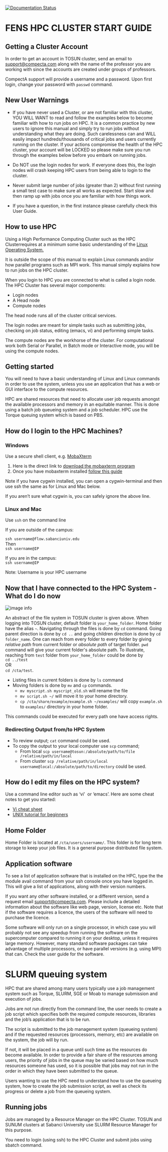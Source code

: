 [![Documentation Status](https://readthedocs.org/projects/su-hpc-tutorials/badge/?version=latest)](https://su-hpc-tutorials.readthedocs.io/en/latest/?badge=latest)
# FENS HPC CLUSTER START GUIDE

## Getting a Cluster Account  
In order to get an account in TOSUN cluster, send an email to [support@compecta.com](mailto:support@compecta.com) along with the name of the professor you are working with since the accounts are created under groups of professors.  
  
CompectA support will provide a username and a password. Upon first login, change your password with `passwd` command.


## New User Warnings

- If you have never used a Cluster, or are not familiar with this cluster, YOU WILL WANT to read and follow the examples below to become familiar with how to run jobs on HPC. It is a common practice by new users to ignore this manual and simply try to run jobs without understanding what they are doing. Such carelessness can and WILL easily impact hundreds/thousands of critical jobs and users currently running on the cluster. If your actions compromise the health of the HPC cluster, your account will be LOCKED so please make sure you run through the examples below before you embark on running jobs.


- Do NOT use the login nodes for work. If everyone does this, the login nodes will crash keeping HPC users from being able to login to the cluster.

- Never submit large number of jobs (greater than 2) without first running a small test case to make sure all works as expected. Start slow and then ramp up with jobs once you are familiar with how things work.

- If you have a question, in the first instance please carefully check this User Guide.

## How to use HPC

Using a High Performance Computing Cluster such as the HPC Clusterrequires at a minimum some basic understanding of the [Linux Operating System.](https://www.google.com/url?q=http://en.wikipedia.org/wiki/Linux&sa=D&ust=1570008089847000)

It is outside the scope of this manual to explain Linux commands and/or how parallel programs such as MPI work. This manual simply explains how to run jobs on the HPC cluster.


When you login to HPC you are connected to what is called a login node. The HPC Cluster has several major components:

*   Login nodes
*   A Head node
*   Compute nodes



The head node runs all of the cluster critical services.



The login nodes are meant for simple tasks such as submitting jobs, checking on job status, editing (emacs, vi) and performing simple tasks.



The compute nodes are the workhorse of the cluster. For computational work both Serial or Parallel, in Batch mode or Interactive mode, you will be using the compute nodes.



## Getting started



You will need to have a basic understanding of Linux and Linux commands in order to use the system, unless you use an application that has a web or GUI interface to the compute resources.



HPC are shared resources that need to allocate user job requests amongst the available processors and memory in an equitable manner. This is done using a batch job queueing system and a job scheduler. HPC use the Torque queuing system which is based on PBS.



## How do I login to the HPC Machines?



### Windows



Use a secure shell client, e.g. [MobaXterm](https://www.google.com/url?q=https://mobaxterm.mobatek.net/features.html&sa=D&ust=1570008089849000)



1.  Here is the direct link to [download the mobaxterm program](https://www.google.com/url?q=http://mobaxterm.mobatek.net/download-home-edition.html&sa=D&ust=1570008089850000)
2.  Once you have mobaxterm installed [follow this guide](https://www.google.com/url?q=http://mobaxterm.mobatek.net/documentation.html&sa=D&ust=1570008089850000)

[](https://www.google.com/url?q=http://support.ersa.edu.au/hpc/tizard-putty.html&sa=D&ust=1570008089851000)

Note if you have cygwin installed, you can open a cygwin-terminal and then use ssh the same as for Linux and Mac below.



If you aren’t sure what cygwin is, you can safely ignore the above line.



### Linux and Mac



Use `ssh` on the command line

If you are outside of the campus:  

`ssh username@flow.sabanciuniv.edu`  
Then  
`ssh username@IP`  
  
If you are in the campus:  
`ssh username@IP`

Note: Username is your HPC username

## Now that I have connected to the HPC System - What do I do now

![image info](folder_struct.png)

An abstract of the file system in TOSUN cluster is given above. When logging into TOSUN cluster, default folder is `your_home_folder`. Home folder have the alias `~`. Navigating through the files is done by `cd` command. Going parent direction is done by `cd ..` and going children direction is done by `cd folder_name`. One can reach from every folder to every folder by giving *relative path* from current folder or *absolute path* of target folder. `pwd` command will give your current folder's absolute path. To illustrate, reaching from `test` folder from `your_home_folder` could be done by  
`cd ../test`  
OR  
`cd /cta/test`.

- Listing files in current folders is done by `ls` command
- Moving folders is done by `mv` and `cp` commands.
  - `mv myscript.sh myscript_old.sh` will rename the file
  - `mv script.sh ~/` will move it to your home directory.
  - `cp /cta/share/example/example.sh ~/examples/` will copy `example.sh` to `examples/` directory in your home folder.  

This commands could be executed for every path one have access rights.

### Redirecting Output from/to HPC System

- To review output; `cat` command could be used.
- To copy the output to your local computer use `scp` command; 
    - From local `scp username@tosun:/absolute/path/to/file /relative/path/in/local`
    - From cluster `scp /relative/path/in/local username@local:/absolute/path/to/directory` could be used. 


## How do I edit my files on the HPC system?



Use a command line editor such as ‘vi’  or ‘emacs’. Here are some cheat notes to get you started:



*   [Vi cheat sheet](https://www.google.com/url?q=http://www.lagmonster.org/docs/vi.html&sa=D&ust=1570008089855000)
*   [UNIX tutorial for beginners](https://www.google.com/url?q=http://www.ee.surrey.ac.uk/Teaching/Unix/&sa=D&ust=1570008089855000)



## Home Folder



Home Folder is located at `/cta/users/username/`. This folder is for long term storage to keep your job files. It is a general purpose distributed file system.



## Application software



To see a list of application software that is installed on the HPC, type the the module avail command from your ssh console once you have logged in. This will give a list of applications, along with their version numbers.



If you want any other software installed, or a different version, send a request email [support@compecta.com](mailto:support@compecta.com). Please include a detailed information about the software like web page, version, license etc. Note that if the software requires a licence, the users of the software will need to purchase the licence.



Some software will only run on a single processor, in which case you will probably not see any speedup from running the software on the supercomputer compared to running it on your desktop, unless it requires large memory. However, many standard software packages can take advantage of multiple processors, or have parallel versions (e.g. using MPI) that can. Check the user guide for the software.



# SLURM queuing system



HPC that are shared among many users typically use a job management system such as Torque, SLURM, SGE or Moab to manage submission and execution of jobs.

Jobs are not run directly from the command line, the user needs to create a job script which specifies both the required compute resources, libraries and the job’s application that is to be run.

The script is submitted to the job management system (queueing system) and if the requested resources (processors, memory, etc) are available on the system, the job will by run.

If not, it will be placed in a queue until such time as the resources do become available. In order to provide a fair share of the resources among users, the priority of jobs in the queue may be varied based on how much resources someone has used, so it is possible that jobs may not run in the order in which they have been submitted to the queue.

Users wanting to use the HPC need to understand how to use the queueing system, how to create the job submission script, as well as check its progress or delete a job from the queueing system.

## Running jobs

Jobs are managed by a Resource Manager on the HPC Cluster. TOSUN and SUNUM clusters at Sabanci University use SLURM Resource Manager for this purpose.

You need to login (using ssh) to the HPC Cluster and submit jobs using sbatch command.





